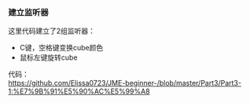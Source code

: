 ### 建立监听器  
这里代码建立了2组监听器：  
+ C键，空格键变换cube颜色
+ 鼠标左键旋转cube

代码：  
https://github.com/Elissa0723/JME-beginner-/blob/master/Part3/Part3-1:%E7%9B%91%E5%90%AC%E5%99%A8
